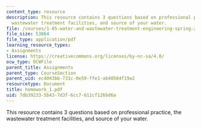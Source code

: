 ```yaml
---
content_type: resource
description: This resource contains 3 questions based on professional practice, the
  wastewater treatment facilities, and source of your water.
file: /courses/1-85-water-and-wastewater-treatment-engineering-spring-2006/7db392335b437d3f6cc7611cf126bd6a_homework_1.pdf
file_size: 53864
file_type: application/pdf
learning_resource_types:
- Assignments
license: https://creativecommons.org/licenses/by-nc-sa/4.0/
ocw_type: OCWFile
parent_title: Assignments
parent_type: CourseSection
parent_uid: ec4043bb-731c-0e59-ffe1-ab40584f19a2
resourcetype: Document
title: homework_1.pdf
uid: 7db39233-5b43-7d3f-6cc7-611cf126bd6a
---
```

This resource contains 3 questions based on professional practice, the wastewater treatment facilities, and source of your water.